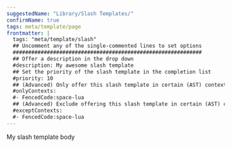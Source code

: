 ```yaml
---
suggestedName: "Library/Slash Templates/"
confirmName: true
tags: meta/template/page
frontmatter: |
  tags: "meta/template/slash"
  ## Uncomment any of the single-commented lines to set options
  #############################################################
  ## Offer a description in the drop down
  #description: My awesome slash template
  ## Set the priority of the slash template in the completion list
  #priority: 10
  ## (Advanced) Only offer this slash template in certain (AST) contexts
  #onlyContexts:
  #- FencedCode:space-lua
  ## (Advanced) Exclude offering this slash template in certain (AST) contexts
  #exceptContexts:
  #- FencedCode:space-lua
---
```

My slash template body
